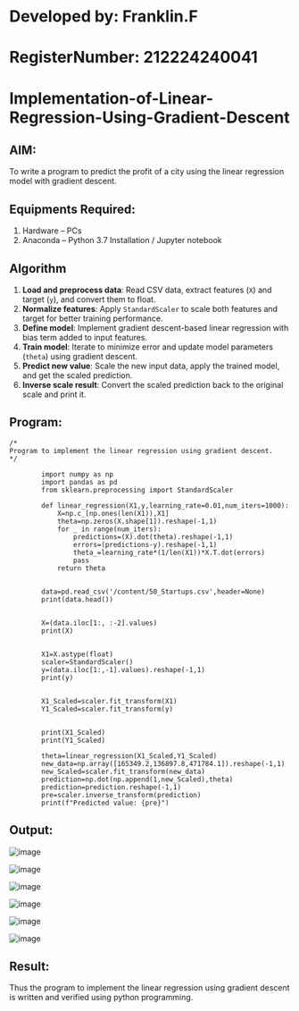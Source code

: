 # Developed by: Franklin.F

# RegisterNumber:  212224240041


# Implementation-of-Linear-Regression-Using-Gradient-Descent

## AIM:
To write a program to predict the profit of a city using the linear regression model with gradient descent.

## Equipments Required:
1. Hardware – PCs
2. Anaconda – Python 3.7 Installation / Jupyter notebook

## Algorithm



1. **Load and preprocess data**: Read CSV data, extract features (`X`) and target (`y`), and convert them to float.
2. **Normalize features**: Apply `StandardScaler` to scale both features and target for better training performance.
3. **Define model**: Implement gradient descent-based linear regression with bias term added to input features.
4. **Train model**: Iterate to minimize error and update model parameters (`theta`) using gradient descent.
5. **Predict new value**: Scale the new input data, apply the trained model, and get the scaled prediction.
6. **Inverse scale result**: Convert the scaled prediction back to the original scale and print it.


## Program:
```
/*
Program to implement the linear regression using gradient descent.
*/
```


            import numpy as np
            import pandas as pd
            from sklearn.preprocessing import StandardScaler
            
            def linear_regression(X1,y,learning_rate=0.01,num_iters=1000):
                X=np.c_[np.ones(len(X1)),X1]
                theta=np.zeros(X.shape[1]).reshape(-1,1)
                for _ in range(num_iters):
                    predictions=(X).dot(theta).reshape(-1,1)
                    errors=(predictions-y).reshape(-1,1)
                    theta_=learning_rate*(1/len(X1))*X.T.dot(errors)
                    pass
                return theta
            
            
            data=pd.read_csv('/content/50_Startups.csv',header=None)
            print(data.head())
            
            
            X=(data.iloc[1:, :-2].values)
            print(X)
            
            
            X1=X.astype(float)
            scaler=StandardScaler()
            y=(data.iloc[1:,-1].values).reshape(-1,1)
            print(y)
            
            
            X1_Scaled=scaler.fit_transform(X1)
            Y1_Scaled=scaler.fit_transform(y)
            
            
            print(X1_Scaled)
            print(Y1_Scaled)
            
            theta=linear_regression(X1_Scaled,Y1_Scaled)
            new_data=np.array([165349.2,136897.8,471784.1]).reshape(-1,1)
            new_Scaled=scaler.fit_transform(new_data)
            prediction=np.dot(np.append(1,new_Scaled),theta)
            prediction=prediction.reshape(-1,1)
            pre=scaler.inverse_transform(prediction)
            print(f"Predicted value: {pre}")


## Output:

![image](https://github.com/user-attachments/assets/053d5d73-e837-47d4-a8a2-39bd7c2c429e)

![image](https://github.com/user-attachments/assets/221d7eb2-9871-4d92-b1a1-a8e30b4837d5)

![image](https://github.com/user-attachments/assets/97895db7-8c77-4348-bc56-4240fb1165cb)

![image](https://github.com/user-attachments/assets/3f38a072-a4a8-4925-ade2-e0c7b700c0b3)

![image](https://github.com/user-attachments/assets/c0f92d6b-9b00-47a0-a9a5-12920b1ba734)

![image](https://github.com/user-attachments/assets/210d0076-58b5-4f67-9b56-c485b924a9a9)


## Result:
Thus the program to implement the linear regression using gradient descent is written and verified using python programming.
